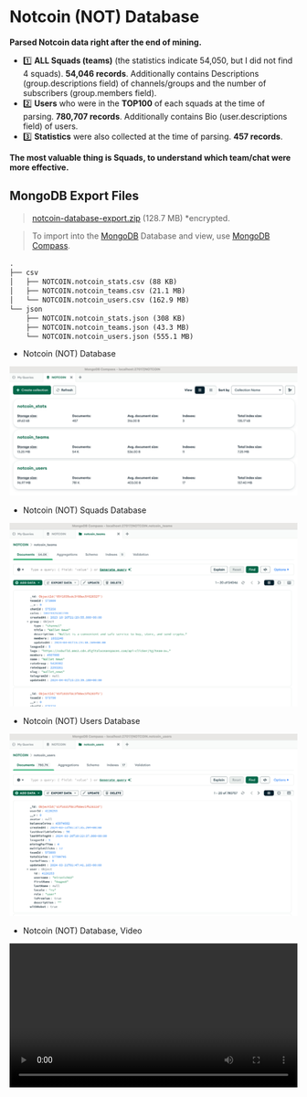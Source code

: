 # Notcoin (NOT) Database
**Parsed Notcoin data right after the end of mining.**

  - 1️⃣ **ALL Squads (teams)** (the statistics indicate 54,050, but I did not find 4 squads). **54,046 records**. Additionally contains Descriptions (group.descriptions field) of channels/groups and the number of subscribers (group.members field).
  - 2️⃣ **Users** who were in the **TOP100** of each squads at the time of parsing. **780,707 records**. Additionally contains Bio (user.descriptions field) of users.
  - 3️⃣ **Statistics** were also collected at the time of parsing. **457 records**.

**The most valuable thing is Squads, to understand which team/chat were more effective.**


## MongoDB Export Files
>  [notcoin-database-export.zip](https://t.me/ivannikov_pro/65) (128.7 MB) *encrypted.

> To import into the [MongoDB](https://www.mongodb.com/) Database and view, use [MongoDB Compass](https://www.mongodb.com/products/tools/compass).

```text
.
├── csv
│   ├── NOTCOIN.notcoin_stats.csv (88 KB)
│   ├── NOTCOIN.notcoin_teams.csv (21.1 MB)
│   └── NOTCOIN.notcoin_users.csv (162.9 MB)
└── json
    ├── NOTCOIN.notcoin_stats.json (308 KB)
    ├── NOTCOIN.notcoin_teams.json (43.3 MB)
    └── NOTCOIN.notcoin_users.json (555.1 MB)
```


- Notcoin (NOT) Database

![Notcoin (NOT) Database](/images/notcoin_database.png "Notcoin (NOT) Database")

- Notcoin (NOT) Squads Database

![Notcoin (NOT) Squads Database](/images/notcoin_database_squads.png "Notcoin (NOT) Squads Database")

- Notcoin (NOT) Users Database

![Notcoin (NOT) Users Database](/images/notcoin_database_users.png "Notcoin (NOT) Users Database")

- Notcoin (NOT) Database, Video

<video autoplay loop style="width:100%" controls src="https://github.com/an-ivannikov/notcoin-database/raw/master/images/notcoin_database.mp4" type="video/mp4" />

